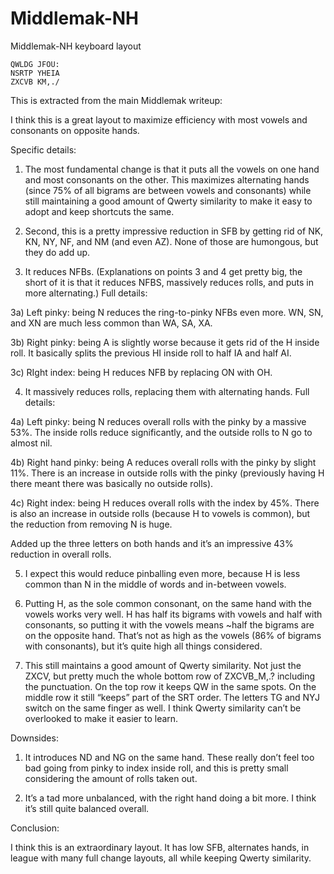 # Middlemak-NH
Middlemak-NH keyboard layout

    QWLDG JFOU:
    NSRTP YHEIA
    ZXCVB KM,./
    
This is extracted from the main Middlemak writeup:


I think this is a great layout to maximize efficiency with most vowels and consonants on opposite hands.

Specific details:

1) The most fundamental change is that it puts all the vowels on one hand and most consonants on the other. This maximizes alternating hands (since 75% of all bigrams are between vowels and consonants) while still maintaining a good amount of Qwerty similarity to make it easy to adopt and keep shortcuts the same. 

2) Second, this is a pretty impressive reduction in SFB by getting rid of NK, KN, NY, NF, and NM (and even AZ). None of those are humongous, but they do add up. 

3) It reduces NFBs. (Explanations on points 3 and 4 get pretty big, the short of it is that it reduces NFBS, massively reduces rolls, and puts in more alternating.) Full details:

3a) Left pinky: being N reduces the ring-to-pinky NFBs even more. WN, SN, and XN are much less common than WA, SA, XA.

3b) Right pinky: being A is slightly worse because it gets rid of the H inside roll. It basically splits the previous HI inside roll to half IA and half AI.

3c) RIght index: being H reduces NFB by replacing ON with OH.

4) It massively reduces rolls, replacing them with alternating hands. Full details:

4a) Left pinky: being N reduces overall rolls with the pinky by a massive 53%. The inside rolls reduce significantly, and the outside rolls to N go to almost nil. 

4b) Right hand pinky: being A reduces overall rolls with the pinky by slight 11%. There is an increase in outside rolls with the pinky (previously having H there meant there was basically no outside rolls).

4c) Right index: being H reduces overall rolls with the index by 45%. There is also an increase in outside rolls (because H to vowels is common), but the reduction from removing N is huge.

Added up the three letters on both hands and it’s an impressive 43% reduction in overall rolls.

5) I expect this would reduce pinballing even more, because H is less common than N in the middle of words and in-between vowels.

6) Putting H, as the sole common consonant, on the same hand with the vowels works very well. H has half its bigrams with vowels and half with consonants, so putting it with the vowels means ~half the bigrams are on the opposite hand. That’s not as high as the vowels (86% of bigrams with consonants), but it’s quite high all things considered.

7) This still maintains a good amount of Qwerty similarity. Not just the ZXCV, but pretty much the whole bottom row of ZXCVB_M,.? including the punctuation. On the top row it keeps QW in the same spots. On the middle row it still “keeps” part of the SRT order. The letters TG and NYJ switch on the same finger as well. I think Qwerty similarity can’t be overlooked to make it easier to learn. 

Downsides:

1) It introduces ND and NG on the same hand. These really don’t feel too bad going from pinky to index inside roll, and this is pretty small considering the amount of rolls taken out. 

2) It’s a tad more unbalanced, with the right hand doing a bit more. I think it’s still quite balanced overall.

Conclusion:

I think this is an extraordinary layout. It has low SFB, alternates hands, in league with many full change layouts, all while keeping Qwerty similarity.


